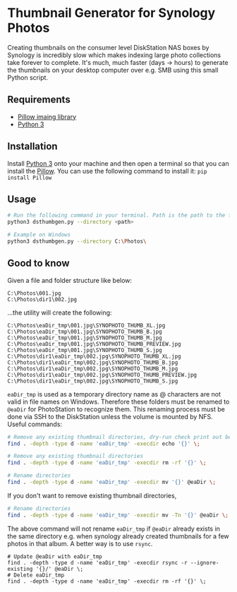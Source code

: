 # Thumbnail Generator for Synology Photos

Creating thumbnails on the consumer level DiskStation NAS boxes by Synology is incredibly slow which makes indexing large photo collections take forever to complete. It's much, much faster (days -> hours) to generate the thumbnails on your desktop computer over e.g. SMB using this small Python script.

## Requirements

- [Pillow imaing library](https://pypi.python.org/pypi/Pillow)
- [Python 3](https://www.python.org/downloads/)

## Installation

Install [Python 3](https://www.python.org/downloads/) onto your machine and then open a terminal so that you can install the [Pillow](https://pypi.python.org/pypi/Pillow). You can use the following command to install it: `pip install Pillow`

## Usage

```bash
# Run the following command in your terminal. Path is the path to the folder you want to generate thumbnails for
python3 dsthumbgen.py --directory <path>

# Example on Windows
python3 dsthumbgen.py --directory C:\Photos\
```

## Good to know

Given a file and folder structure like below:

```text
C:\Photos\001.jpg
C:\Photos\dir1\002.jpg
```

...the utility will create the following:

```text
C:\Photos\eaDir_tmp\001.jpg\SYNOPHOTO_THUMB_XL.jpg
C:\Photos\eaDir_tmp\001.jpg\SYNOPHOTO_THUMB_B.jpg
C:\Photos\eaDir_tmp\001.jpg\SYNOPHOTO_THUMB_M.jpg
C:\Photos\eaDir_tmp\001.jpg\SYNOPHOTO_THUMB_PREVIEW.jpg
C:\Photos\eaDir_tmp\001.jpg\SYNOPHOTO_THUMB_S.jpg
C:\Photos\dir1\eaDir_tmp\002.jpg\SYNOPHOTO_THUMB_XL.jpg
C:\Photos\dir1\eaDir_tmp\002.jpg\SYNOPHOTO_THUMB_B.jpg
C:\Photos\dir1\eaDir_tmp\002.jpg\SYNOPHOTO_THUMB_M.jpg
C:\Photos\dir1\eaDir_tmp\002.jpg\SYNOPHOTO_THUMB_PREVIEW.jpg
C:\Photos\dir1\eaDir_tmp\002.jpg\SYNOPHOTO_THUMB_S.jpg
```

`eaDir_tmp` is used as a temporary directory name as @ characters are not valid in file names on Windows. Therefore these folders must be renamed to `@eaDir` for PhotoStation to recognize them. This renaming process must be done via SSH to the DiskStation unless the volume is mounted by NFS. Useful commands:

```bash
# Remove any existing thumbnail directories, dry-run check print out before running next command!
find . -depth -type d -name 'eaDir_tmp' -execdir echo '{}' \;

# Remove any existing thumbnail directories
find . -depth -type d -name 'eaDir_tmp' -execdir rm -rf '{}' \;

# Rename directories
find . -depth -type d -name 'eaDir_tmp' -execdir mv '{}' @eaDir \;
```

If you don't want to remove existing thumbnail directories,

```bash
# Rename directories
find . -depth -type d -name 'eaDir_tmp' -execdir mv -Tn '{}' @eaDir \;
```

The above command will not rename `eaDir_tmp` if `@eaDir` already exists in the same directory e.g. when synology already created thumbnails for a few photos in that album. A better way is to use `rsync`.

```
# Update @eaDir with eaDir_tmp
find . -depth -type d -name 'eaDir_tmp' -execdir rsync -r --ignore-existing '{}/' @eaDir \;
# Delete eaDir_tmp
find . -depth -type d -name 'eaDir_tmp' -execdir rm -rf '{}' \;
